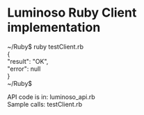 # Luminoso Ruby Client implementation    
     
~/Ruby$ ruby testClient.rb     
{    
  "result": "OK",   
  "error": null   
}    
~/Ruby$     
   
   
API code is in: luminoso_api.rb   
 Sample calls: testClient.rb   


